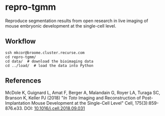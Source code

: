 # repro-tgmm
Reproduce segmentation results from open research in live imaging of mouse embryonic development at the single-cell level.

## Workflow

    ssh mkcor@broome.cluster.recurse.com
    cd repro-tgmm/
    cd data/  # download the bioimaging data
    cd ../load/  # load the data into Python

## References

McDole K, Guignard L, Amat F, Berger A, Malandain G, Royer LA, Turaga SC,
Branson K, Keller PJ (2018) "*In Toto* Imaging and Reconstruction of
Post-Implantation Mouse Development at the Single-Cell Level" Cell,
175(3):859-876.e33.
DOI: [10.1016/j.cell.2018.09.031](http://doi.org/10.1016/j.cell.2018.09.031)
